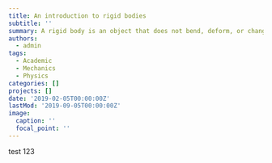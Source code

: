 ```yaml
---
title: An introduction to rigid bodies
subtitle: ''
summary: A rigid body is an object that does not bend, deform, or change its shape under the influence of external forces. This means that all points in the object remain at a fixed distance from each other, and there is no stretching, squeezing, or twisting of the object.
authors:
  - admin
tags:
  - Academic
  - Mechanics
  - Physics
categories: []
projects: []
date: '2019-02-05T00:00:00Z'
lastMod: '2019-09-05T00:00:00Z'
image:
  caption: ''
  focal_point: ''
---
```

test 123
